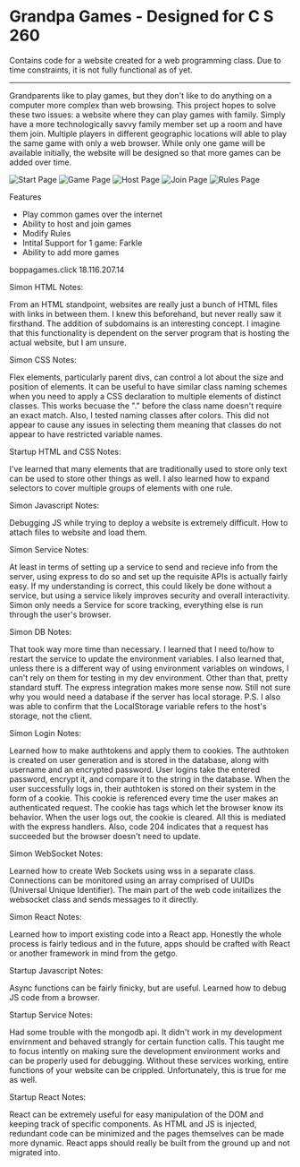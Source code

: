 # Grandpa Games - Designed for C S 260

Contains code for a website created for a web programming class. Due to time constraints, it is not fully functional as of yet.

***

Grandparents like to play games, but they don't like to do anything on a computer more complex than web browsing. This project hopes to solve these two issues: a website where they can play games with family. Simply have a more technologically savvy family member set up a room and have them join. Multiple players in different geographic locations will able to play the same game with only a web browser. While only one game will be available initially, the website will be designed so that more games can be added over time.

![Start Page](https://user-images.githubusercontent.com/35751007/215210299-f8a44c61-6d55-4dfb-bb90-b0ac26fe0f87.PNG)
![Game Page](https://user-images.githubusercontent.com/35751007/215210103-5f9cd2c3-8579-4a32-8475-94cd59d660f1.PNG)
![Host Page](https://user-images.githubusercontent.com/35751007/215210208-8d61ed0b-e443-4cd8-acf3-71257aba6cc9.PNG)
![Join Page](https://user-images.githubusercontent.com/35751007/215210236-c4b2b3f6-ba11-4746-b30e-a3176d24024e.PNG)
![Rules Page](https://user-images.githubusercontent.com/35751007/215210269-d0cb36d1-1d9c-476d-b340-0d90e4cc3f4f.PNG)

Features
- Play common games over the internet
- Ability to host and join games
- Modify Rules
- Intital Support for 1 game: Farkle
- Ability to add more games


boppagames.click
18.116.207.14


Simon HTML Notes:

From an HTML standpoint, websites are really just a bunch of HTML files with links in between them. I knew this beforehand, but never really saw it firsthand. The addition of subdomains is an interesting concept. I imagine that this functionality is dependent on the server program that is hosting the actual website, but I am unsure.


Simon CSS Notes:

Flex elements, particularly parent divs, can control a lot about the size and position of elements. It can be useful to have similar class naming schemes when you need to apply a CSS declaration to multiple elements of distinct classes. This works becuase the "." before the class name doesn't require an exact match. Also, I tested naming classes after colors. This did not appear to cause any issues in selecting them meaning that classes do not appear to have restricted variable names.


Startup HTML and CSS Notes:

I've learned that many elements that are traditionally used to store only text can be used to store other things as well. I also learned how to expand selectors to cover multiple groups of elements with one rule.


Simon Javascript Notes:

Debugging JS while trying to deploy a website is extremely difficult. How to attach files to website and load them.

Simon Service Notes:

At least in terms of setting up a service to send and recieve info from the server, using express to do so and set up the requisite APIs is actually fairly easy. If my understanding is correct, this could likely be done without a service, but using a service likely improves security and overall interactivity. Simon only needs a Service for score tracking, everything else is run through the user's browser.


Simon DB Notes:

That took way more time than necessary. I learned that I need to/how to restart the service to update the environment variables. I also learned that, unless there is a different way of using environment variables on windows, I can't rely on them for testing in my dev environment. Other than that, pretty standard stuff. The express integration makes more sense now. Still not sure why you would need a database if the server has local storage. P.S. I also was able to confirm that the LocalStorage variable refers to the host's storage, not the client.

Simon Login Notes:

Learned how to make authtokens and apply them to cookies. The authtoken is created on user generation and is stored in the database, along with username and an encrypted password. User logins take the entered password, encrypt it, and compare it to the string in the database. When the user successfully logs in, their authtoken is stored on their system in the form of a cookie. This cookie is referenced every time the user makes an authenticated request. The cookie has tags which let the browser know its behavior. When the user logs out, the cookie is cleared. All this is mediated with the express handlers. Also, code 204 indicates that a request has succeeded but the browser doesn't need to update.

Simon WebSocket Notes:

Learned how to create Web Sockets using wss in a separate class. Connections can be monitored using an array comprised of UUIDs (Universal Unique Identifier). The main part of the web code initailizes the websocket class and sends messages to it directly.


Simon React Notes:

Learned how to import existing code into a React app. Honestly the whole process is fairly tedious and in the future, apps should be crafted with React or another framework in mind from the getgo.

Startup Javascript Notes:

Async functions can be fairly finicky, but are useful. Learned how to debug JS code from a browser. 

Startup Service Notes:

Had some trouble with the mongodb api. It didn't work in my development envirnment and behaved strangly for certain function calls. This taught me to focus intently on making sure the development environment works and can be properly used for debugging. Without these services working, entire functions of your website can be crippled. Unfortunately, this is true for me as well.

Startup React Notes:

React can be extremely useful for easy manipulation of the DOM and keeping track of specific components. As HTML and JS is injected, redundant code can be minimized and the pages themselves can be made more dynamic. React apps should really be built from the ground up and not migrated into. 
